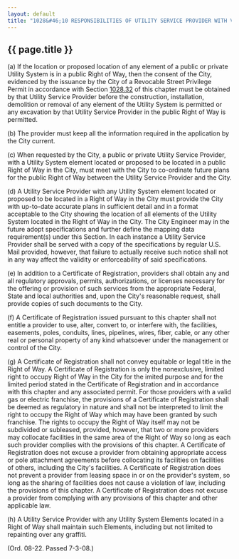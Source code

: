---
layout: default 
title: "1028&#46;10 RESPONSIBILITIES OF UTILITY SERVICE PROVIDER WITH VALID CERTIFICATE OF REGISTRATION."---

{{ page.title }}
----------------

​(a) If the location or proposed location of any element of a public or
private Utility System is in a public Right of Way, then the consent of
the City, evidenced by the issuance by the City of a Revocable Street
Privilege Permit in accordance with Section [1028.32](420bb3e3.html) of
this chapter must be obtained by that Utility Service Provider before
the construction, installation, demolition or removal of any element of
the Utility System is permitted or any excavation by that Utility
Service Provider in the public Right of Way is permitted.

​(b) The provider must keep all the information required in the
application by the City current.

​(c) When requested by the City, a public or private Utility Service
Provider, with a Utility System element located or proposed to be
located in a public Right of Way in the City, must meet with the City to
co-ordinate future plans for the public Right of Way between the Utility
Service Provider and the City.

​(d) A Utility Service Provider with any Utility System element located
or proposed to be located in a Right of Way in the City must provide the
City with up-to-date accurate plans in sufficient detail and in a format
acceptable to the City showing the location of all elements of the
Utility System located in the Right of Way in the City. The City
Engineer may in the future adopt specifications and further define the
mapping data requirement(s) under this Section. In each instance a
Utility Service Provider shall be served with a copy of the
specifications by regular U.S. Mail provided, however, that failure to
actually receive such notice shall not in any way affect the validity or
enforceability of said specifications.

​(e) In addition to a Certificate of Registration, providers shall
obtain any and all regulatory approvals, permits, authorizations, or
licenses necessary for the offering or provision of such services from
the appropriate Federal, State and local authorities and, upon the
City's reasonable request, shall provide copies of such documents to the
City.

​(f) A Certificate of Registration issued pursuant to this chapter shall
not entitle a provider to use, alter, convert to, or interfere with, the
facilities, easements, poles, conduits, lines, pipelines, wires, fiber,
cable, or any other real or personal property of any kind whatsoever
under the management or control of the City.

​(g) A Certificate of Registration shall not convey equitable or legal
title in the Right of Way. A Certificate of Registration is only the nonexclusive, limited right to occupy Right of Way in the City for the
imited purpose and for the limited period stated in the Certificate of
Registration and in accordance with this chapter and any associated
permit. For those providers with a valid gas or electric franchise, the
provisions of a Certificate of Registration shall be deemed as
regulatory in nature and shall not be interpreted to limit the right to
occupy the Right of Way which may have been granted by such franchise.
The rights to occupy the Right of Way itself may not be subdivided or
subleased, provided, however, that two or more providers may collocate
facilities in the same area of the Right of Way so long as each such
provider complies with the provisions of this chapter. A Certificate of
Registration does not excuse a provider from obtaining appropriate
access or pole attachment agreements before collocating its facilities
on facilities of others, including the City's facilities. A Certificate
of Registration does not prevent a provider from leasing space in or on
the provider's system, so long as the sharing of facilities does not
cause a violation of law, including the provisions of this chapter. A
Certificate of Registration does not excuse a provider from complying
with any provisions of this chapter and other applicable law.

​(h) A Utility Service Provider with any Utility System Elements located
in a Right of Way shall maintain such Elements, including but not
limited to repainting over any graffiti.

(Ord. 08-22. Passed 7-3-08.)
